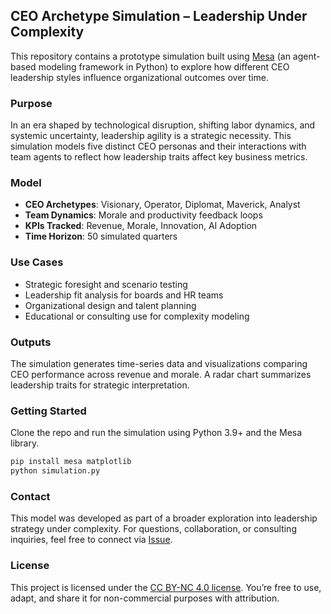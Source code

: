 ## CEO Archetype Simulation – Leadership Under Complexity
This repository contains a prototype simulation built using [Mesa](https://mesa.readthedocs.io/en/stable/) (an agent-based modeling framework in Python) to explore how different CEO leadership styles influence organizational outcomes over time.

### Purpose  
In an era shaped by technological disruption, shifting labor dynamics, and systemic uncertainty, leadership agility is a strategic necessity. This simulation models five distinct CEO personas and their interactions with team agents to reflect how leadership traits affect key business metrics.

### Model 
- **CEO Archetypes**: Visionary, Operator, Diplomat, Maverick, Analyst  
- **Team Dynamics**: Morale and productivity feedback loops  
- **KPIs Tracked**: Revenue, Morale, Innovation, AI Adoption  
- **Time Horizon**: 50 simulated quarters

### Use Cases  
- Strategic foresight and scenario testing  
- Leadership fit analysis for boards and HR teams  
- Organizational design and talent planning  
- Educational or consulting use for complexity modeling

### Outputs  
The simulation generates time-series data and visualizations comparing CEO performance across revenue and morale. A radar chart summarizes leadership traits for strategic interpretation.

### Getting Started  
Clone the repo and run the simulation using Python 3.9+ and the Mesa library.  
```bash
pip install mesa matplotlib
python simulation.py
```

### Contact  
This model was developed as part of a broader exploration into leadership strategy under complexity. For questions, collaboration, or consulting inquiries, feel free to connect via [Issue](https://github.com/entellopy/ceo-simulation-lab/issues).

### License 
This project is licensed under the [CC BY-NC 4.0 license](https://creativecommons.org/licenses/by-nc/4.0/legalcode#legal-code-title). You’re free to use, adapt, and share it for non-commercial purposes with attribution.
